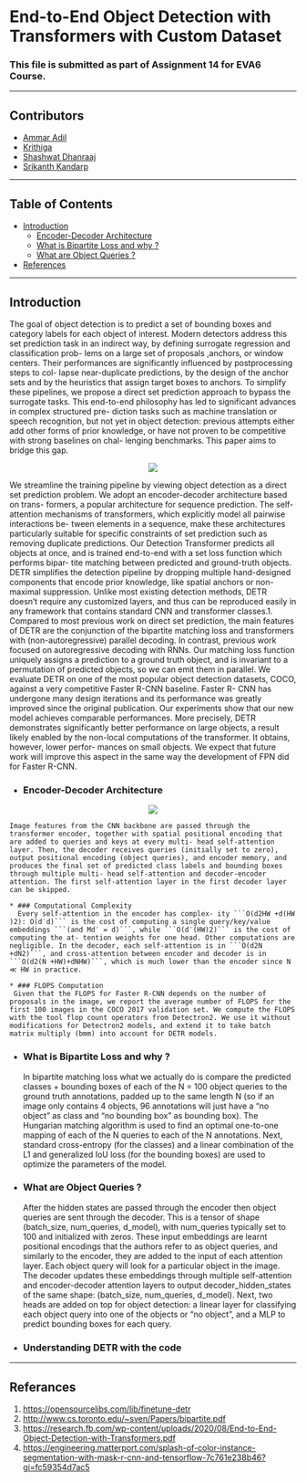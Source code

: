 # End-to-End Object Detection with Transformers with Custom Dataset

### This file is submitted as part of Assignment 14 for EVA6 Course.
---
## Contributors

* [Ammar Adil](https://github.com/adilsammar)
* [Krithiga](https://github.com/BottleSpink)
* [Shashwat Dhanraaj](https://github.com/sdhanraaj12)
* [Srikanth Kandarp](https://github.com/Srikanth-Kandarp)
---
## Table of Contents
  * [Introduction](#introduction)
    + [Encoder-Decoder Architecture](#encoder-decoder-architecture)
    + [What is Bipartite Loss and why ?](#what-is-bipartite-loss-and-why--)
    + [What are Object Queries ?](#what-are-object-queries--)
  * [References](#references)
---
 ## Introduction
The goal of object detection is to predict a set of bounding boxes and category labels for each object of interest. Modern detectors address this set prediction task in an indirect way, by defining surrogate regression and classification prob- lems on a large set of proposals ,anchors, or window centers. Their performances are significantly influenced by postprocessing steps to col- lapse near-duplicate predictions, by the design of the anchor sets and by the heuristics that assign target boxes to anchors. To simplify these pipelines, we propose a direct set prediction approach to bypass the surrogate tasks. This end-to-end philosophy has led to significant advances in complex structured pre- diction tasks such as machine translation or speech recognition, but not yet in object detection: previous attempts either add other forms of prior knowledge, or have not proven to be competitive with strong baselines on chal- lenging benchmarks. This paper aims to bridge this gap.

  <p align="center"> 
  <image src='assets/DETR_1.png'>
  </p>
    

We streamline the training pipeline by viewing object detection as a direct set prediction problem. We adopt an encoder-decoder architecture based on trans- formers, a popular architecture for sequence prediction. The self-attention mechanisms of transformers, which explicitly model all pairwise interactions be- tween elements in a sequence, make these architectures particularly suitable for specific constraints of set prediction such as removing duplicate predictions.
Our Detection Transformer predicts all objects at once, and is trained end-to-end with a set loss function which performs bipar- tite matching between predicted and ground-truth objects. DETR simplifies the detection pipeline by dropping multiple hand-designed components that encode prior knowledge, like spatial anchors or non-maximal suppression. Unlike most existing detection methods, DETR doesn’t require any customized layers, and thus can be reproduced easily in any framework that contains standard CNN and transformer classes.1.
Compared to most previous work on direct set prediction, the main features of DETR are the conjunction of the bipartite matching loss and transformers with (non-autoregressive) parallel decoding. In contrast, previous work focused on autoregressive decoding with RNNs. Our matching loss function uniquely assigns a prediction to a ground truth object, and is invariant to a permutation of predicted objects, so we can emit them in parallel.
We evaluate DETR on one of the most popular object detection datasets, COCO, against a very competitive Faster R-CNN baseline. Faster R- CNN has undergone many design iterations and its performance was greatly improved since the original publication. Our experiments show that our new model achieves comparable performances. More precisely, DETR demonstrates significantly better performance on large objects, a result likely enabled by the non-local computations of the transformer. It obtains, however, lower perfor- mances on small objects. We expect that future work will improve this aspect in the same way the development of FPN did for Faster R-CNN.
  * ###  Encoder-Decoder Architecture

  <p align="center"> 
  <image src='assets/e&d_arch.png'>
  </p>

    Image features from the CNN backbone are passed through the transformer encoder, together with spatial positional encoding that are added to queries and keys at every multi- head self-attention layer. Then, the decoder receives queries (initially set to zero), output positional encoding (object queries), and encoder memory, and produces the final set of predicted class labels and bounding boxes through multiple multi- head self-attention and decoder-encoder attention. The first self-attention layer in the first decoder layer can be skipped.

    * ### Computational Complexity 
      Every self-attention in the encoder has complex- ity ```O(d2HW +d(HW )2): O(d′d)``` is the cost of computing a single query/key/value embeddings ```(and Md′ = d)```, while ```O(d′(HW)2)``` is the cost of computing the at- tention weights for one head. Other computations are negligible. In the decoder, each self-attention is in ```O(d2N +dN2)```, and cross-attention between encoder and decoder is in ```O(d2(N +HW)+dNHW)```, which is much lower than the encoder since N ≪ HW in practice.

    * ### FLOPS Computation
     Given that the FLOPS for Faster R-CNN depends on the number of proposals in the image, we report the average number of FLOPS for the first 100 images in the COCO 2017 validation set. We compute the FLOPS with the tool flop count operators from Detectron2. We use it without modifications for Detectron2 models, and extend it to take batch matrix multiply (bmm) into account for DETR models.
  * ### What is Bipartite Loss and why ? 
    In bipartite matching loss what we actually do is compare the predicted classes + bounding boxes of each of the N = 100 object queries to the ground truth annotations, padded up to the same length N (so if an image only contains 4 objects, 96 annotations will just have a “no object” as class and “no bounding box” as bounding box). The Hungarian matching algorithm is used to find an optimal one-to-one mapping of each of the N queries to each of the N annotations. Next, standard cross-entropy (for the classes) and a linear combination of the L1 and generalized IoU loss (for the bounding boxes) are used to optimize the parameters of the model.

  * ### What are Object Queries ? 
    After the hidden states are passed through the encoder then object queries are sent through the decoder. This is a tensor of shape (batch_size, num_queries, d_model), with num_queries typically set to 100 and initialized with zeros. These input embeddings are learnt positional encodings that the authors refer to as object queries, and similarly to the encoder, they are added to the input of each attention layer. Each object query will look for a particular object in the image. The decoder updates these embeddings through multiple self-attention and encoder-decoder attention layers to output decoder_hidden_states of the same shape: (batch_size, num_queries, d_model). Next, two heads are added on top for object detection: a linear layer for classifying each object query into one of the objects or “no object”, and a MLP to predict bounding boxes for each query.
  * ### Understanding DETR with the code 



---
## Referances 

1. https://opensourcelibs.com/lib/finetune-detr
2. http://www.cs.toronto.edu/~sven/Papers/bipartite.pdf
3. https://research.fb.com/wp-content/uploads/2020/08/End-to-End-Object-Detection-with-Transformers.pdf
4. https://engineering.matterport.com/splash-of-color-instance-segmentation-with-mask-r-cnn-and-tensorflow-7c761e238b46?gi=fc59354d7ac5
  